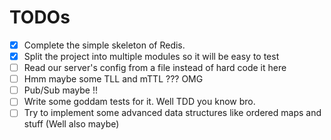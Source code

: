 # TODOs

- [x] Complete the simple skeleton of Redis.
- [x] Split the project into multiple modules so it will be easy to test
- [ ] Read our server's config from a file instead of hard code it here
- [ ] Hmm maybe some TLL and mTTL ??? OMG
- [ ] Pub/Sub maybe !!
- [ ] Write some goddam tests for it. Well TDD you know bro.
- [ ] Try to implement some advanced data structures like ordered maps and stuff (Well also maybe)
